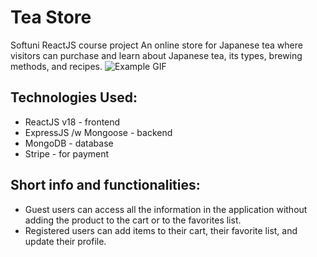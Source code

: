 # Tea Store
Softuni ReactJS course project
An online store for Japanese tea where visitors can purchase and learn about Japanese tea, its types, brewing methods, and recipes.
![Example GIF](assets/example.gif)

## Technologies Used:
- ReactJS v18 - frontend
- ExpressJS /w Mongoose - backend
- MongoDB  - database
- Stripe - for payment


## Short info and functionalities:
- Guest users can access all the information in the application without adding the product to the cart or to the favorites list.
- Registered users can add items to their cart, their favorite list, and update their profile.

